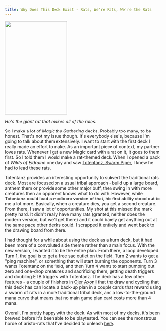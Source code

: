 ```yaml
---
title: Why Does This Deck Exist - Rats, We're Rats, We're the Rats
---
```

<img src="https://cards.scryfall.io/large/front/1/4/1422d6db-fe5b-4a89-951a-fbd7985a29fc.jpg?1692939482" width="200" height="300">
  
_He's the giant rat that makes all of the rules._  

So I make a lot of _Magic the Gathering_ decks. Probably too many, to be honest. That's not my issue though. It's everybody else's, because I'm going to talk about them extensively. I want to start with the first deck I really made an effort to make. As an important piece of context, my partner loves rats. Whenever I get a new Magic card with a rat on it, it goes to them first. So I told them I would make a rat-themed deck. When I opened a pack of _Wilds of Eldraine_ one day and saw [Totentanz, Swarm Piper](https://scryfall.com/card/woe/216/totentanz-swarm-piper), I knew he had to lead these rats.  

Totentanz provides an interesting opportunity to subvert the traditional rats deck. Most are focused on a usual tribal approach - build up a large board, anthem them or provide some other major buff, then swing in with more creatures then an opponent knows what to do with. However, while Totentanz could lead a mediocre version of that, his first ability stood out to me a lot more. Basically, when a creature dies, you get a second creature. From there, I saw a lot of opportunities. My shot at this missed the mark pretty hard. It didn't really have many rats (granted, neither does the modern version, but we'll get there) and it could barely get anything out at the same pace other decks could. I scrapped it entirely and went back to the drawing board from there.  

I had thought for a while about using the deck as a burn deck, but it had been more of a convoluted side theme rather than a main focus. With the new version, I wanted it to be the entire plan. From there, a loop developed. Turn 1, the goal is to get a free sac outlet on the field. Turn 2 wants to get a "ping machine", or something that will start burning the opponents. Turn 3 wants Totentanz on the field, and then Turn 4 wants to start pumping out zero and one-drop creatures and sacrificing them, getting death triggers and doubling ETB triggers with Totentanz. The deck has a few other features - a couple of finishers in [Ojer Axonil](https://scryfall.com/card/lci/158/ojer-axonil-deepest-might-temple-of-power) that the draw and cycling that this deck has can locate, a back-up plan in a couple cards that reward using a swarm of rats in a more traditional tribal deck, and a low-to-the-ground mana curve that means that no main game plan card costs more than 4 mana.  

Overall, I'm pretty happy with the deck. As with most of my decks, it's been brewed before it's been able to be playtested. You can see the monstrous horde of aristo-rats that I've decided to unleash [here](https://archidekt.com/decks/11265155/rats_were_rats_were_the_rats_new).

